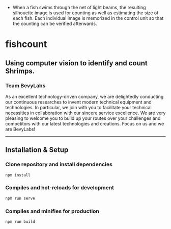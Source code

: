 - When a fish swims through the net of light beams, the resulting silhouette image is used for counting as well as estimating the size of each fish. Each individual image is memorized in the control unit so that the counting can be verified afterwards.

# fishcount

## Using computer vision to identify and count Shrimps.

### Team BevyLabs

As an excellent technology-driven company, we are delightedly conducting our continuous researches to invent modern technical equipment and technologies. In particular, we join with you to facilitate your technical necessities in collaboration with our 
sincere service excellence. We are very pleasing to welcome you to build up your routes over your challenges and competitors with 
our latest technologies and creations. Focus on us and we are BevyLabs!

---

## Installation & Setup

### Clone repository and install dependencies

```
npm install
```

### Compiles and hot-reloads for development

```
npm run serve
```

### Compiles and minifies for production

```
npm run build
```
